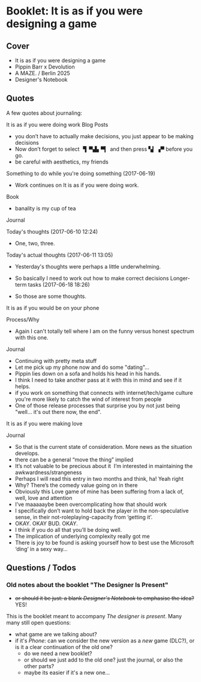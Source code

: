 # Booklet: It is as if you were designing a game

## Cover

- It is as if you were designing a game
- Pippin Barr x Devolution
- A MAZE. / Berlin 2025
- Designer's Notebook

## Quotes

A few quotes about journaling:

It is as if you were doing work
Blog Posts

  - you don’t have to actually make decisions, you just appear to be making decisions
  - Now don’t forget to select ▝▍▀▟▖▀▎ and then press ▚▎▗▀ before you go.
  - be careful with aesthetics, my friends
    
 Something to do while you're doing something (2017-06-19)

  - Work continues on It is as if you were doing work.
  
Book

  - banality is my cup of tea
  
Journal

Today's thoughts (2017-06-10 12:24)

   - One, two, three.
    
Today's actual thoughts (2017-06-11 13:05)
    
   - Yesterday's thoughts were perhaps a little underwhelming.
   - So basically I need to work out how to make correct decisions
 Longer-term tasks (2017-06-18 18:26)

   - So those are some thoughts.
  
It is as if you would be on your phone

Process/Why

   - Again I can't totally tell where I am on the funny versus honest spectrum with this one.

Journal

   - Continuing with pretty meta stuff
   - Let me pick up my phone now and do some "dating"...
   - Pippin lies down on a sofa and holds his head in his hands.
   - I think I need to take another pass at it with this in mind and see if it helps.
   - if you work on something that connects with internet/tech/game culture you're more likely to catch the wind of interest from people
   - One of those release processes that surprise you by not just being "well... it's out there now, the end".
  
It is as if you were making love

Journal

 - So that is the current state of consideration. More news as the situation develops.
 - there can be a general “move the thing” implied
 - It’s not valuable to be precious about it  I’m interested in maintaining the awkwardness/strangeness
 - Perhaps I will read this entry in two months and think, ha! Yeah right
 - Why? There’s the comedy value going on in there
 - Obviously this Love game of mine has been suffering from a lack of, well, love and attention
 - I’ve maaaaaybe been overcomplicating how that should work
 - I specifically don’t want to hold back the player in the non-speculative sense, in their not-roleplaying-capacity from ‘getting it’.
 - OKAY. OKAY BUD. OKAY.
 - I think if you do all that you’ll be doing well.
 - The implication of underlying complexity really got me
 - There is joy to be found is asking yourself how to best use the Microsoft ‘ding’ in a sexy way…

## Questions / Todos

### Old notes about the booklet "The Designer Is Present"

- ~~or should it be just: a blank *Designer's Notebook* to emphasise the idea?~~ YES!

This is the booklet meant to accompany *The designer is present*. Many many still open questions:

- what game are we talking about?
- if it's *Phone*: can we consider the new version as a _new_ game (DLC?), or is it a clear continuation of the old one?
    - do we need a new booklet?
    - or should we just add to the old one? just the journal, or also the other parts?
    - maybe its easier if it's a new one... 
